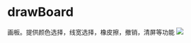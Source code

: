 # drawBoard
画板。提供颜色选择，线宽选择，橡皮擦，撤销，清屏等功能
![](https://github.com/yiRuiHuang/drawBoard/raw/master/drawBoard/1.png) 

